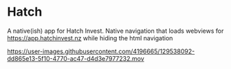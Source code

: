 
# Hatch
A native(ish) app for Hatch Invest. Native navigation that loads webviews for https://app.hatchinvest.nz while hiding the html navigation

https://user-images.githubusercontent.com/4196665/129538092-dd865e13-5f10-4770-ac47-d4d3e7977232.mov

